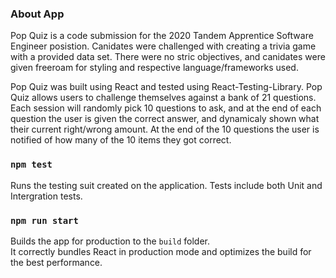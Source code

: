 ### About App
Pop Quiz is a code submission for the  2020 Tandem Apprentice Software Engineer posistion. Canidates were challenged with creating a trivia game with a provided data set. There were no stric objectives, and canidates were given freeroam for styling and respective language/frameworks used.  

Pop Quiz was built using React and tested using React-Testing-Library. 
Pop Quiz allows users to challenge themselves against a bank of 21 questions. 
Each session will randomly pick 10 questions to ask, and at the end of each question the user is given the correct answer, and dynamicaly shown what their current right/wrong amount. 
At the end of the 10 questions the user is notified of how many of the 10 items they got correct.  

### `npm test`
Runs the testing suit created on the application. Tests include both Unit and Intergration tests. 

### `npm run start`

Builds the app for production to the `build` folder.\
It correctly bundles React in production mode and optimizes the build for the best performance.
